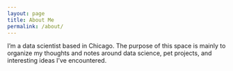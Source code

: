```yaml
---
layout: page
title: About Me
permalink: /about/
---
```


I’m a data scientist based in Chicago. The purpose of this space is mainly to organize my thoughts and notes around data science, pet projects, and interesting ideas I’ve encountered.